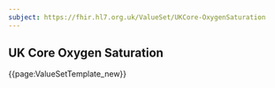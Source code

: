 ```yaml
---
subject: https://fhir.hl7.org.uk/ValueSet/UKCore-OxygenSaturation
---
```

## UK Core Oxygen Saturation

{{page:ValueSetTemplate_new}}